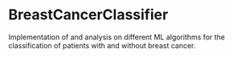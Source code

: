 # BreastCancerClassifier
Implementation of and analysis on different ML algorithms for the classification of patients with and without breast cancer.
